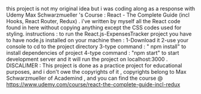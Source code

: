 this project is not my original idea but i was coding along as a response with Udemy Max Schwarzmueller 's Course :  React - The Complete Guide (incl Hooks, React Router, Redux) . i've written by myself all the React code found in here  without copying anything except the CSS codes used for styling.
instructions : 
to run the React.js-ExpensesTracker project you have to have node.js installed on your machine then : 
        1-Download it 
        2-use your console to cd to the project directory
        3-type command : " npm install" to install dependencies of project
        4-type command : "npm start" to start development server and it will run the project on localhost:3000      .
DISCALIMER : This project is done as a practice project for educational purposes, and i don't owe the copyrights of it , copyrights belong to Max Schwarzmueller of Academind , and you can find the course @ https://www.udemy.com/course/react-the-complete-guide-incl-redux
